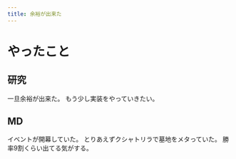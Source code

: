 ```yaml
---
title: 余裕が出来た
---
```


# やったこと

## 研究

一旦余裕が出来た。
もう少し実装をやっていきたい。

## MD

イベントが開幕していた。
とりあえずクシャトリラで墓地をメタっていた。
勝率9割くらい出てる気がする。

